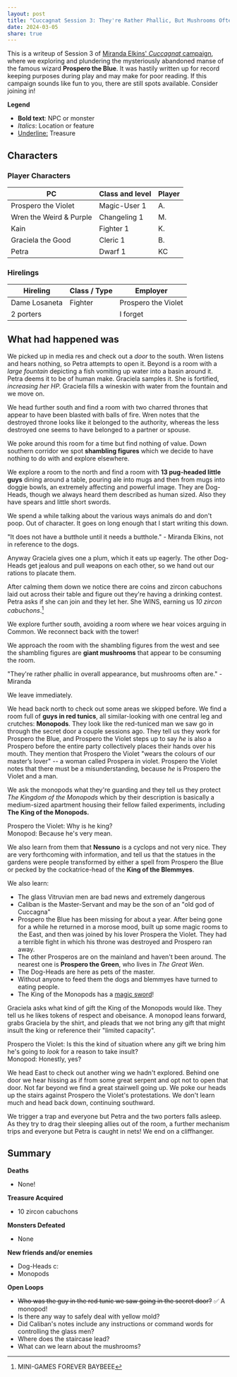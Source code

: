 ```yaml
---
layout: post
title: "Cuccagnat Session 3: They're Rather Phallic, But Mushrooms Often Are"
date: 2024-03-05
share: true
---
```

This is a writeup of Session 3 of [Miranda Elkins' *Cuccagnat* campaign](https://startplaying.games/adventure/clsl2qs3l00hj0bkzhmaha98u), where we exploring and plundering the mysteriously abandoned manse of the famous wizard **Prospero the Blue**. It was hastily written up for record keeping purposes during play and may make for poor reading. If this campaign sounds like fun to you, there are still spots available. Consider joining in!

**Legend**
- **Bold text**: NPC or monster
- *Italics*: Location or feature
- <u>Underline:</u> Treasure

## Characters
### Player Characters

|PC|Class and level|Player|
|---|---|---|
|Prospero the Violet|Magic-User 1|A.|
|Wren the Weird & Purple|Changeling 1|M.|
|Kain|Fighter 1|K.|
|Graciela the Good|Cleric 1|B.|
|Petra|Dwarf 1|KC|

### Hirelings

| Hireling | Class / Type | Employer |
| ---- | ---- | ---- |
| Dame Losaneta | Fighter | Prospero the Violet |
| 2 porters |  | I forget |

## What had happened was
We picked up in media res and check out a *door* to the south. Wren listens and hears nothing, so Petra attempts to open it. Beyond is a room with a *large fountain* depicting a fish vomiting up water into a basin around it. Petra deems it to be of human make. Graciela samples it. She is fortified, *increasing her HP.* Graciela fills a wineskin with water from the fountain and we move on.

We head further south and find a room with two charred thrones that appear to have been blasted with balls of fire. Wren notes that the destroyed throne looks like it belonged to the authority, whereas the less destroyed one seems to have belonged to a partner or spouse.

We poke around this room for a time but find nothing of value. Down southern corridor we spot **shambling figures** which we decide to have nothing to do with and explore elsewhere. 

We explore a room to the north and find a room with **13 pug-headed little guys** dining around a table, pouring ale into mugs and then from mugs into doggie bowls, an extremely affecting and powerful image. They are Dog-Heads, though we always heard them described as human sized. Also they have spears and little short swords. 

We spend a while talking about the various ways animals do and don't poop. Out of character. It goes on long enough that I start writing this down.

"It does not have a butthole until it needs a butthole." - Miranda Elkins, not in reference to the dogs.

Anyway Graciela gives one a plum, which it eats up eagerly. The other Dog-Heads get jealous and pull weapons on each other, so we hand out our rations to placate them.

After calming them down we notice there are coins and zircon cabuchons laid out across their table and figure out they're having a drinking contest. Petra asks if she can join and they let her. She WINS, earning us *10 zircon cabuchons*.[^1]

We explore further south, avoiding a room where we hear voices arguing in Common. We reconnect back with the tower!

We approach the room with the shambling figures from the west and see the shambling figures are **giant mushrooms** that appear to be consuming the room.

"They're rather phallic in overall appearance, but mushrooms often are." - Miranda

We leave immediately.

We head back north to check out some areas we skipped before. We find a room full of **guys in red tunics**, all similar-looking with one central leg and crutches: **Monopods**. They look like the red-tuniced man we saw go in through the secret door a couple sessions ago. They tell us they work for Prospero the Blue, and Prospero the Violet steps up to say *he* is also a Prospero before the entire party collectively places their hands over his mouth. They mention that Prospero the Violet "wears the colours of our master’s lover" -- a woman called Prospera in violet. Prospero the Violet notes that there must be a misunderstanding, because *he* is Prospero the Violet and a man.

We ask the monopods what they're guarding and they tell us they protect *The Kingdom of the Monopods* which by their description is basically a medium-sized apartment housing their fellow failed experiments, including **The King of the Monopods.**

Prospero the Violet: Why is he king? <br>Monopod: Because he's very mean.

We also learn from them that **Nessuno** is a cyclops and not very nice. They are very forthcoming with information, and tell us that the statues in the gardens were people transformed by either a spell from Prospero the Blue or pecked by the cockatrice-head of the **King of the Blemmyes**.

We also learn:
- The glass Vitruvian men are bad news and extremely dangerous
- Caliban is the Master-Servant and may be the son of an "old god of Cuccagna"
- Prospero the Blue has been missing for about a year. After being gone for a while he returned in a morose mood, built up some magic rooms to the East, and then was joined by his lover Prospera the Violet. They had a terrible fight in which his throne was destroyed and Prospero ran away.
- The other Prosperos are on the mainland and haven't been around. The nearest one is **Prospero the Green**, who lives in *The Great Wen*.
- The Dog-Heads are here as pets of the master. 
- Without anyone to feed them the dogs and blemmyes have turned to eating people.
- The King of the Monopods has a <u>magic sword</u>!

Graciela asks what kind of gift the King of the Monopods would like. They tell us he likes tokens of respect and obeisance. A monopod leans forward, grabs Graciela by the shirt, and pleads that we not bring any gift that might insult the king or reference their "limited capacity".

Prospero the Violet: Is this the kind of situation where any gift we bring him he's going to *look* for a reason to take insult? <br>Monopod: Honestly, yes?

We head East to check out another wing we hadn't explored. Behind one door we hear hissing as if from some great serpent and opt not to open that door. Not far beyond we find a great stairwell going up. We poke our heads up the stairs against Prospero the Violet's protestations. We don't learn much and head back down, continuing southward.

We trigger a trap and everyone but Petra and the two porters falls asleep. As they try to drag their sleeping allies out of the room, a further mechanism trips and everyone but Petra is caught in nets! We end on a cliffhanger. 
## Summary
**Deaths**
- None!

**Treasure Acquired**
- 10 zircon cabuchons

**Monsters Defeated**
- None

**New friends and/or enemies**
- Dog-Heads c:
- Monopods

**Open Loops**
- ~~Who was the guy in the red tunic we saw going in the secret door?~~ ✅ A monopod!
- Is there any way to safely deal with yellow mold?
- Did Caliban's notes include any instructions or command words for controlling the glass men?
- Where does the staircase lead?
- What can we learn about the mushrooms?

[^1]: MINI-GAMES FOREVER BAYBEEE